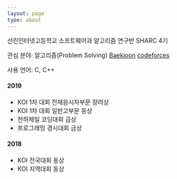 ```yaml
---
layout: page
type: about
---
```


선린인터넷고등학교 소프트웨어과
알고리즘 연구반 SHARC 4기


관심 분야: 알고리즘(Problem Solving)
[Baekjoon](https://www.acmicpc.net/user/clone_of_teacher) [codeforces](https://codeforces.com/profile/junseo) 

사용 언어: C, C++



#### 2019

- KOI 1차 대회 전체응시자부문 장려상
- KOI 1차 대회 일반고부문 동상
- 천하제일 코딩대회 금상
- 프로그래밍 경시대회 금상



#### 2018

- KOI 전국대회 동상
- KOI 지역대회 동상
